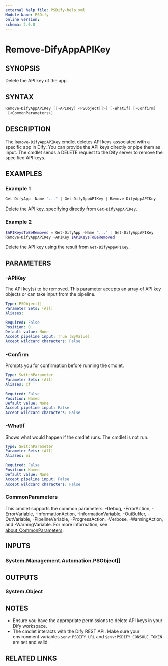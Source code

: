 ```yaml
---
external help file: PSDify-help.xml
Module Name: PSDify
online version:
schema: 2.0.0
---
```


# Remove-DifyAppAPIKey

## SYNOPSIS

Delete the API key of the app.

## SYNTAX

```powershell
Remove-DifyAppAPIKey [[-APIKey] <PSObject[]>] [-WhatIf] [-Confirm]
 [<CommonParameters>]
```

## DESCRIPTION

The `Remove-DifyAppAPIKey` cmdlet deletes API keys associated with a specific app in Dify. You can provide the API keys directly or pipe them as input. The cmdlet sends a DELETE request to the Dify server to remove the specified API keys.

## EXAMPLES

### Example 1

```powershell
Get-DifyApp -Name "..." | Get-DifyAppAPIKey | Remove-DifyAppAPIKey
```

Delete the API key, specifying directly from `Get-DifyAppAPIKey`.

### Example 2

```powershell
$APIKeysToBeRemoved = Get-DifyApp -Name "..." | Get-DifyAppAPIKey
Remove-DifyAppAPIKey -APIKey $APIKeysToBeRemoved
```

Delete the API key using the result from `Get-DifyAppAPIKey`.

## PARAMETERS

### -APIKey

The API key(s) to be removed. This parameter accepts an array of API key objects or can take input from the pipeline.

```yaml
Type: PSObject[]
Parameter Sets: (All)
Aliases:

Required: False
Position: 0
Default value: None
Accept pipeline input: True (ByValue)
Accept wildcard characters: False
```

### -Confirm

Prompts you for confirmation before running the cmdlet.

```yaml
Type: SwitchParameter
Parameter Sets: (All)
Aliases: cf

Required: False
Position: Named
Default value: None
Accept pipeline input: False
Accept wildcard characters: False
```

### -WhatIf

Shows what would happen if the cmdlet runs. The cmdlet is not run.

```yaml
Type: SwitchParameter
Parameter Sets: (All)
Aliases: wi

Required: False
Position: Named
Default value: None
Accept pipeline input: False
Accept wildcard characters: False
```

### CommonParameters

This cmdlet supports the common parameters: -Debug, -ErrorAction, -ErrorVariable, -InformationAction, -InformationVariable, -OutBuffer, -OutVariable, -PipelineVariable, -ProgressAction, -Verbose, -WarningAction, and -WarningVariable. For more information, see [about_CommonParameters](http://go.microsoft.com/fwlink/?LinkID=113216).

## INPUTS

### System.Management.Automation.PSObject[]

## OUTPUTS

### System.Object

## NOTES

- Ensure you have the appropriate permissions to delete API keys in your Dify workspace.
- The cmdlet interacts with the Dify REST API. Make sure your environment variables `$env:PSDIFY_URL` and `$env:PSDIFY_CONSOLE_TOKEN` are set and valid.

## RELATED LINKS
